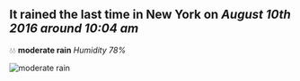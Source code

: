 ## It rained the last time in New York on *August 10th 2016 around 10:04 am*
💧💧  **moderate rain** *Humidity 78%*

![moderate rain](http://openweathermap.org/img/w/10d.png)
